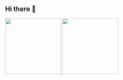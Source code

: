 ## Hi there 👋

<div>
<a href="https://github.com/seu-usuário-aqui">
<img loading="lazy" height="180em" src="https://github-readme-stats.vercel.app/api/top-langs/?username=CrazyMintt&layout=compact&langs_count=7&theme=dracula"/>
<img loading="lazy" height="180em" src="https://github-readme-stats.vercel.app/api?username=CrazyMintt&show_icons=true&theme=dracula&include_all_commits=true&count_private=true"/>
</div>

<!--
**CrazyMintt/CrazyMintt** is a ✨ _special_ ✨ repository because its `README.md` (this file) appears on your GitHub profile.

Here are some ideas to get you started:

- 🔭 I’m currently working on ...
- 🌱 I’m currently learning ...
- 👯 I’m looking to collaborate on ...
- 🤔 I’m looking for help with ...
- 💬 Ask me about ...
- 📫 How to reach me: ...
- 😄 Pronouns: ...
- ⚡ Fun fact: ...
-->
